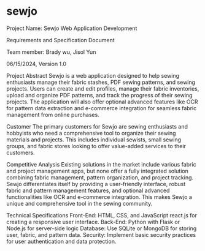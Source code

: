 # sewjo
Project Name: Sewjo Web Application Development

Requirements and Specification Document

Team member:  Brady wu,  Jisol Yun



06/15/2024, Version 1.0





Project Abstract
Sewjo is a web application designed to help sewing enthusiasts manage their fabric stashes, PDF sewing patterns, and sewing projects. Users can create and edit profiles, manage their fabric inventories, upload and organize PDF patterns, and track the progress of their sewing projects. The application will also offer optional advanced features like OCR for pattern data extraction and e-commerce integration for seamless fabric management from online purchases.





Customer
The primary customers for Sewjo are sewing enthusiasts and hobbyists who need a comprehensive tool to organize their sewing materials and projects. This includes individual sewists, small sewing groups, and fabric stores looking to offer value-added services to their customers.




Competitive Analysis
Existing solutions in the market include various fabric and project management apps, but none offer a fully integrated solution combining fabric management, pattern organization, and project tracking. Sewjo differentiates itself by providing a user-friendly interface, robust fabric and pattern management features, and optional advanced functionalities like OCR and e-commerce integration. This makes Sewjo a unique and comprehensive tool in the sewing community.
  
  
  
  

Technical Specifications
Front-End: HTML, CSS, and JavaScript react.js for creating a responsive user interface.
Back-End: Python with Flask or Node.js for server-side logic
Database: Use SQLite or MongoDB for storing user, fabric, and pattern data.
Security: Implement basic security practices for user authentication and data protection.

